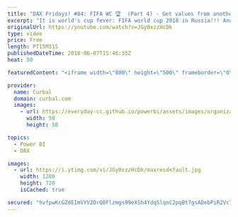 ```yaml
---
title: "DAX Fridays! #84: FIFA WC 🏆  (Part 4) - Get values from another table with inactive relationships"
excerpt: "It is world's cup fever: FIFA world cup 2018 in Russia!!! And we dont want to miss anything right?  That is where Power BI comes to the rescue :)  I am going to build a Power BI file to follow the world cup and I decided to show you how I create it while creating it :)  In the first video, I downloaded"
originalUrl: https://youtube.com/watch?v=JGy0xzzHcDk
type: video
price: Free
length: PT15M31S
publishedDateTime: 2018-06-07T15:46:35Z
heat: 50

featuredContent: "<iframe width=\"800\" height=\"500\" frameborder=\"0\" src=\"https://www.youtube.com/embed/JGy0xzzHcDk\" allow=\"accelerometer; autoplay; encrypted-media; gyroscope; picture-in-picture\" allowfullscreen></iframe>"

provider:
  name: Curbal
  domain: curbal.com
  images:
    - url: https://everyday-cc.github.io/powerbi/assets/images/organizations/curbal.com-50x50.jpg
      width: 50
      height: 50

topics:
  - Power BI
  - DAX

images:
  - url: https://i.ytimg.com/vi/JGy0xzzHcDk/maxresdefault.jpg
    width: 1280
    height: 720
    isCached: true

secured: "hvfpwKcGZdEImVYVZOrQ8Flzmgs99eXSh4YdqSlqnC2pqBt7gsADebPiR2Vc7rTPvwC3cFrmtb+sgRvOfg2Koa+fWFnvNP0FVoCz01pDccoX2x3OBp39IcOJwAdoYpPMrGhBSQUM6khNOmzw73L4N38Z8L7vD7OPsxqLNY/YH1ZpO1e0l8W/MW+4dMyeJvOQqKOEPTrAlsbEFFPPHba3/++EYXP0w16M8+DFgg7DdMr8fmWJTgrt80RtJRc9dTeNwe6aQfPGNC3ci0tBJ1cXB9/cZxRRWRlUXEXvg1q56/EbhzRkKJiq7R4f8A2qnWt9lqoRnka28W/WVLC3mpayjuGgoKrO3Bp+XB9tHiykQOThdGPCDpm+hCkJmtNY8S6n70YobsNRgzLQWcAbwxrPM1BTKCevOjUG4qXsAPVXB8g=;dKFQIEV5q55WyO8JRl6OSA=="
---
```


